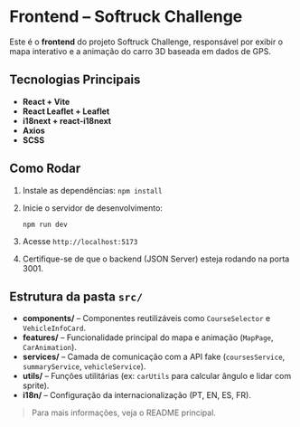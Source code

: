 # Frontend – Softruck Challenge

Este é o **frontend** do projeto Softruck Challenge, responsável por exibir o mapa interativo e a animação do carro 3D baseada em dados de GPS.

## **Tecnologias Principais**

- **React + Vite**
- **React Leaflet + Leaflet**
- **i18next + react-i18next**
- **Axios**
- **SCSS**

## **Como Rodar**

1. Instale as dependências:
   `npm install`

2. Inicie o servidor de desenvolvimento:

    `npm run dev`

3. Acesse
   `http://localhost:5173`
4. Certifique-se de que o backend (JSON Server) esteja rodando na porta 3001.


## **Estrutura da pasta `src/`**

* **components/** – Componentes reutilizáveis como `CourseSelector` e `VehicleInfoCard`.
* **features/** – Funcionalidade principal do mapa e animação (`MapPage`, `CarAnimation`).
* **services/** – Camada de comunicação com a API fake (`coursesService`, `summaryService`, `vehicleService`).
* **utils/** – Funções utilitárias (ex: `carUtils` para calcular ângulo e lidar com sprite).
* **i18n/** – Configuração da internacionalização (PT, EN, ES, FR).

> Para mais informações, veja o README principal.

